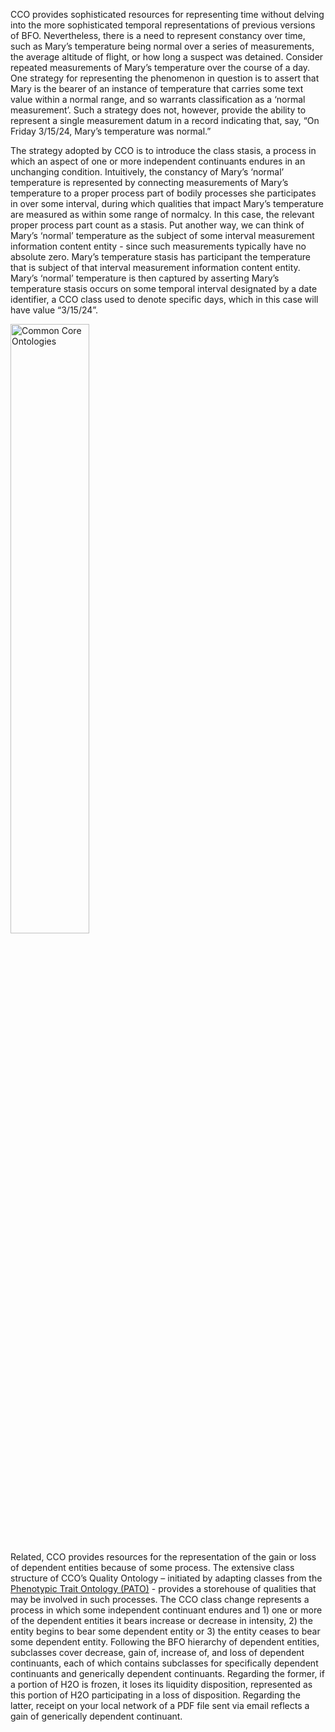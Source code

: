<p>CCO provides sophisticated resources for representing time without delving into the more sophisticated temporal representations of previous versions of BFO. Nevertheless, there is a need to represent constancy over time, such as Mary’s temperature being normal over a series of measurements, the average altitude of flight, or how long a suspect was detained. Consider repeated measurements of Mary’s temperature over the course of a day. One strategy for representing the phenomenon in question is to assert that Mary is the bearer of an instance of temperature that carries some text value within a normal range, and so warrants classification as a ‘normal measurement’. Such a strategy does not, however, provide the ability to represent a single measurement datum in a record indicating that, say, “On Friday 3/15/24, Mary’s temperature was normal.”</p>

<p>The strategy adopted by CCO is to introduce the class stasis, a process in which an aspect of one or more independent continuants endures in an unchanging condition. Intuitively, the constancy of Mary’s ‘normal’ temperature is represented by connecting measurements of Mary’s temperature to a proper process part of bodily processes she participates in over some interval, during which qualities that impact Mary’s temperature are measured as within some range of normalcy. In this case, the relevant proper process part count as a stasis. Put another way, we can think of Mary’s ‘normal’ temperature as the subject of some interval measurement information content entity - since such measurements typically have no absolute zero. Mary’s temperature stasis has participant the temperature that is subject of that interval measurement information content entity. Mary’s ‘normal’ temperature is then captured by asserting Mary’s temperature stasis occurs on some temporal interval designated by a date identifier, a CCO class used to denote specific days, which in this case will have value “3/15/24”.</p>
<div class="center-text"><img src="https://raw.githubusercontent.com/CommonCoreOntology/cco-webpage/main/docs/assets/logos/stasis.png" alt="Common Core Ontologies" style="width:50%;"></div>
<p>Related, CCO provides resources for the representation of the gain or loss of dependent entities because of some process. The extensive class structure of CCO’s Quality Ontology – initiated by adapting classes from the <a href="https://www.ncbi.nlm.nih.gov/pmc/articles/PMC6169674/">Phenotypic Trait Ontology (PATO)</a> - provides a storehouse of qualities that may be involved in such processes. The CCO class change represents a process in which some independent continuant endures and 1) one or more of the dependent entities it bears increase or decrease in intensity, 2) the entity begins to bear some dependent entity or 3) the entity ceases to bear some dependent entity. Following the BFO hierarchy of dependent entities, subclasses cover decrease, gain of, increase of, and loss of dependent continuants, each of which contains subclasses for specifically dependent continuants and generically dependent continuants. Regarding the former, if a portion of H2O is frozen, it loses its liquidity disposition, represented as this portion of H2O participating in a loss of disposition. Regarding the latter, receipt on your local network of a PDF file sent via email reflects a gain of generically dependent continuant.</p>

<p></p>